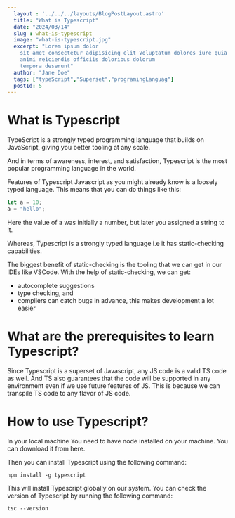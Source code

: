 ```yaml
---
  layout : '../../../layouts/BlogPostLayout.astro'
  title: "What is Typescript"
  date: "2024/03/14"
  slug : what-is-typescript
  image: "what-is-typescript.jpg"
  excerpt: "Lorem ipsum dolor
    sit amet consectetur adipisicing elit Voluptatum dolores iure quia
    animi reiciendis officiis doloribus dolorum
    tempora deserunt"
  author: "Jane Doe"
  tags: ["typeScript","Superset","programingLanguag"]
  postId: 5
---
```


# What is Typescript

TypeScript is a strongly typed programming language that builds on JavaScript, giving you better tooling at any scale.

And in terms of awareness, interest, and satisfaction, Typescript is the most popular programming language in the world.

Features of Typescript
Javascript as you might already know is a loosely typed language. This means that you can do things like this:

```ts
let a = 10;
a = "hello";
```

Here the value of a was initially a number, but later you assigned a string to it.

Whereas, Typescript is a strongly typed language i.e it has static-checking capabilities.

The biggest benefit of static-checking is the tooling that we can get in our IDEs like VSCode. With the help of static-checking, we can get:

- autocomplete suggestions
- type checking, and
- compilers can catch bugs in advance, this makes development a lot easier

# What are the prerequisites to learn Typescript?

Since Typescript is a superset of Javascript, any JS code is a valid TS code as well. And TS also guarantees that the code will be supported in any environment even if we use future features of JS. This is because we can transpile TS code to any flavor of JS code.

# How to use Typescript?

In your local machine
You need to have node installed on your machine. You can download it from here.

Then you can install Typescript using the following command:

```
npm install -g typescript
```

This will install Typescript globally on our system. You can check the version of Typescript by running the following command:

```
tsc --version
```

